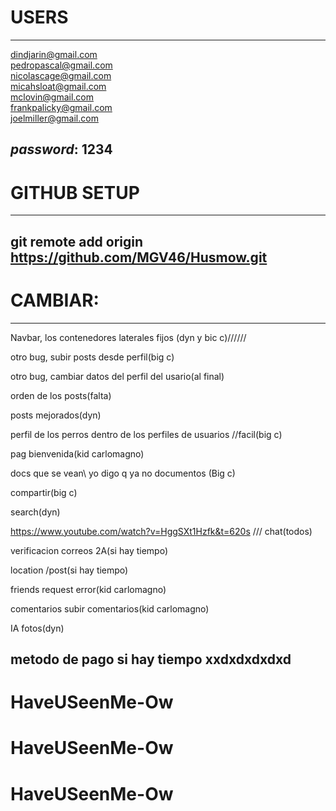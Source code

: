# USERS
----------------------------------------------------
dindjarin@gmail.com\
pedropascal@gmail.com\
nicolascage@gmail.com\
micahsloat@gmail.com\
mclovin@gmail.com\
frankpalicky@gmail.com\
joelmiller@gmail.com

*password*: 1234
----------------------------------------------------

# GITHUB SETUP
----------------------------------------------------
git remote add origin https://github.com/MGV46/Husmow.git
----------------------------------------------------

# CAMBIAR:
---------------------------------------------------
Navbar, los contenedores laterales fijos (dyn y bic c)//////

otro bug, subir posts desde perfil(big c)

otro bug, cambiar datos del perfil del usario(al final)

orden de los posts\(falta)

posts mejorados(dyn)

perfil de los perros dentro de los perfiles de usuarios //facil\(big c)


pag bienvenida(kid carlomagno)


docs que se vean\ yo digo q ya no documentos (Big c)


compartir\(big c)


search\(dyn)

https://www.youtube.com/watch?v=HggSXt1Hzfk&t=620s  /// chat\(todos)

verificacion correos 2A(si hay tiempo)

location /post\(si hay tiempo)

friends request error\(kid carlomagno)

comentarios subir comentarios\(kid carlomagno)

IA fotos\(dyn)



metodo de pago si hay tiempo xxdxdxdxdxd
-------------------------------------------------------
# HaveUSeenMe-Ow
# HaveUSeenMe-Ow
# HaveUSeenMe-Ow

